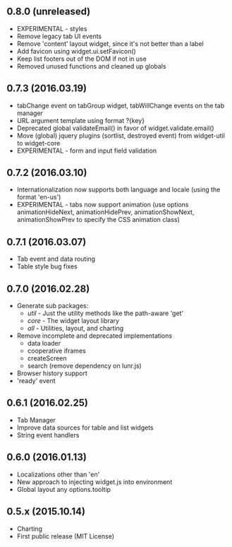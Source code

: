 0.8.0 (unreleased)
--
* EXPERIMENTAL - styles
* Remove legacy tab UI events
* Remove 'content' layout widget, since it's not better than a label
* Add favicon using widget.ui.setFavicon()
* Keep list footers out of the DOM if not in use
* Removed unused functions and cleaned up globals


0.7.3 (2016.03.19)
--
* tabChange event on tabGroup widget, tabWillChange events on the tab manager
* URL argument template using format ?{key}
* Deprecated global validateEmail() in favor of widget.validate.email()
* Move (global) jquery plugins (sortlist, destroyed event) from widget-util to widget-core
* EXPERIMENTAL - form  and input field validation


0.7.2 (2016.03.10)
--
* Internationalization now supports both language and locale (using the format 'en-us')
* EXPERIMENTAL - tabs now support animation (use options animationHideNext, animationHidePrev, animationShowNext, animationShowPrev to specify the CSS animation class)


0.7.1 (2016.03.07)
--
* Tab event and data routing
* Table style bug fixes


0.7.0 (2016.02.28)
--
* Generate sub packages:
  - *util* - Just the utility methods like the path-aware 'get'
  - *core* - The widget layout library
  - *all* - Utilities, layout, and charting
* Remove incomplete and deprecated implementations
  - data loader
  - cooperative iframes
  - createScreen
  - search (remove dependency on lunr.js)
* Browser history support
* 'ready' event


0.6.1 (2016.02.25)
--
* Tab Manager
* Improve data sources for table and list widgets
* String event handlers


0.6.0 (2016.01.13)
--
* Localizations other than 'en'
* New approach to injecting widget.js into environment
* Global layout any options.tooltip


0.5.x (2015.10.14)
--
* Charting
* First public release (MIT License)
